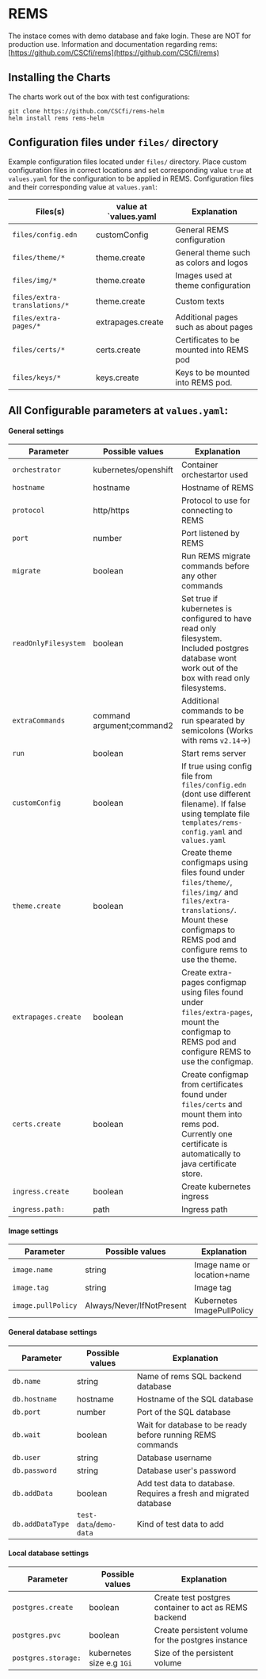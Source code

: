# REMS

The instace comes with demo database and fake login. These are NOT for production use. Information and documentation regarding rems: [https://github.com/CSCfi/rems](https://github.com/CSCfi/rems)

## Installing the Charts
The charts work out of the box with test configurations:

    git clone https://github.com/CSCfi/rems-helm
    helm install rems rems-helm

## Configuration files under `files/` directory

Example configuration files located under `files/` directory. Place custom configuration files in correct locations and set corresponding value `true` at `values.yaml` for the configuration to be applied in REMS. Configuration files and their corresponding value at `values.yaml`:


| Files(s) | value at `values.yaml | Explanation |
| -------------------------- | ------------------------ | -------------- |
| `files/config.edn` | customConfig | General REMS configuration
| `files/theme/*` | theme.create | General theme such as colors and logos |
| `files/img/*` | theme.create | Images used at theme configuration |
| `files/extra-translations/*` | theme.create | Custom texts |
| `files/extra-pages/*` | extrapages.create | Additional pages such as about pages |
| `files/certs/*` | certs.create | Certificates to be mounted into REMS pod |
| `files/keys/*` | keys.create | Keys to be mounted into REMS pod. |


## All Configurable parameters at `values.yaml`:

#### General settings

| Parameter | Possible values | Explanation |
| --------- | --------------- | ----------- |
| `orchestrator` | kubernetes/openshift | Container orchestartor used |
| `hostname` | hostname | Hostname of REMS |
| `protocol` | http/https | Protocol to use for connecting to REMS |
| `port` | number | Port listened by REMS |
| `migrate` | boolean | Run REMS migrate commands before any other commands |
| `readOnlyFilesystem` | boolean | Set true if kubernetes is configured to have read only filesystem. Included postgres database wont work out of the box with read only filesystems. |
| `extraCommands` | command argument;command2 | Additional commands to be run spearated by semicolons (Works with rems `v2.14`->) |
| `run` | boolean  | Start rems server |
| `customConfig` | boolean | If true using config file from `files/config.edn` (dont use different filename). If false using template file `templates/rems-config.yaml` and `values.yaml` |
| `theme.create` | boolean | Create theme configmaps using files found under `files/theme/`, `files/img/` and `files/extra-translations/`. Mount these configmaps to REMS pod and configure rems to use the theme. |
| `extrapages.create` | boolean | Create extra-pages configmap using files found under `files/extra-pages`, mount the configmap to REMS pod and configure REMS to use the configmap. |
| `certs.create` | boolean | Create configmap from certificates found under `files/certs` and mount them into rems pod. Currently one certificate is automatically to java certificate store. |
| `ingress.create` | boolean | Create kubernetes ingress |
| `ingress.path:` | path | Ingress path |


#### Image settings

| Parameter | Possible values | Explanation |
| --------- | --------------- | ----------- |
| `image.name` | string | Image name or location+name |
| `image.tag` | string | Image tag |
| `image.pullPolicy` | Always/Never/IfNotPresent | Kubernetes ImagePullPolicy |


#### General database settings

| Parameter | Possible values | Explanation |
| --------- | --------------- | ----------- |
| `db.name` | string | Name of rems SQL backend database |
| `db.hostname` | hostname | Hostname of the SQL database |
| `db.port` | number | Port of the SQL database |
| `db.wait` | boolean | Wait for database to be ready before running REMS commands |
| `db.user` | string | Database username |
| `db.password` | string | Database user's password |
| `db.addData` | boolean | Add test data to database. Requires a fresh and migrated database |
| `db.addDataType` | `test-data`/`demo-data` | Kind of test data to add |


#### Local database settings

| Parameter | Possible values | Explanation |
| --------- | --------------- | ----------- |
| `postgres.create` | boolean | Create test postgres container to act as REMS backend |
| `postgres.pvc` | boolean |  Create persistent volume for the postgres instance |
| `postgres.storage:` | kubernetes size e.g `1Gi` | Size of the persistent volume |


